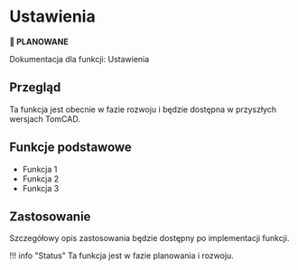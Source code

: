 # Ustawienia

**🔄 PLANOWANE**

Dokumentacja dla funkcji: Ustawienia

## Przegląd

Ta funkcja jest obecnie w fazie rozwoju i będzie dostępna w przyszłych wersjach TomCAD.

## Funkcje podstawowe

- Funkcja 1
- Funkcja 2  
- Funkcja 3

## Zastosowanie

Szczegółowy opis zastosowania będzie dostępny po implementacji funkcji.

\!\!\! info "Status"
    Ta funkcja jest w fazie planowania i rozwoju.
